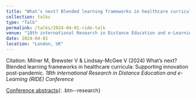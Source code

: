 ```yaml
---
title: "What’s next? Blended learning frameworks in healthcare curricula: Supporting innovation post-pandemic."
collection: talks
type: "Talk"
permalink: /talks/2024-04-01-ride-talk
venue: "18th international Research in Distance Education and e-Learning (RIDE) Conference"
date: 2024-04-01
location: "London, UK"
---
```


Citation: Milner M, Brewster V & Lindsay-McGee V (2024) What’s next? Blended learning frameworks in healthcare curricula: Supporting innovation post-pandemic. <i>18th international Research in Distance Education and e-Learning (RIDE) Conference</i>

[Conference abstracts](/files/ride-2024-abstracts.pdf){: .btn--research}
